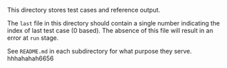 This directory stores test cases and reference output.

The `last` file in this directory should contain a single number 
indicating the index of last test case (0 based).
The absence of this file will result in an error at `run` stage.

See `README.md` in each subdirectory for what purpose they serve.
hhhahahah6656